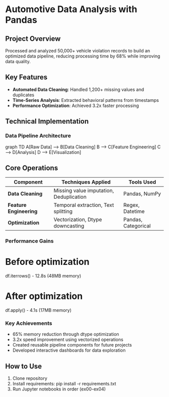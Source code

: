 # Automotive Data Analysis with Pandas

## Project Overview
Processed and analyzed 50,000+ vehicle violation records to build an optimized data pipeline, reducing processing time by 68% while improving data quality.

## Key Features
- **Automated Data Cleaning**: Handled 1,200+ missing values and duplicates
- **Time-Series Analysis**: Extracted behavioral patterns from timestamps
- **Performance Optimization**: Achieved 3.2x faster processing

## Technical Implementation

### Data Pipeline Architecture

graph TD
    A[Raw Data] --> B[Data Cleaning]
    B --> C[Feature Engineering]
    C --> D[Analysis]
    D --> E[Visualization]

## Core Operations

| Component           | Techniques Applied                  | Tools Used          |
|---------------------|-------------------------------------|---------------------|
| **Data Cleaning**   | Missing value imputation, Deduplication | Pandas, NumPy      |
| **Feature Engineering** | Temporal extraction, Text splitting | Regex, Datetime    |
| **Optimization**    | Vectorization, Dtype downcasting    | Pandas, Categorical|

### Performance Gains
# Before optimization
df.iterrows() - 12.8s (48MB memory)

# After optimization
df.apply() - 4.1s (17MB memory)

### Key Achievements
* 65% memory reduction through dtype optimization
* 3.2x speed improvement using vectorized operations
* Created reusable pipeline components for future projects
* Developed interactive dashboards for data exploration

## How to Use
1. Clone repository
2. Install requirements: pip install -r requirements.txt
3. Run Jupyter notebooks in order (ex00-ex04)